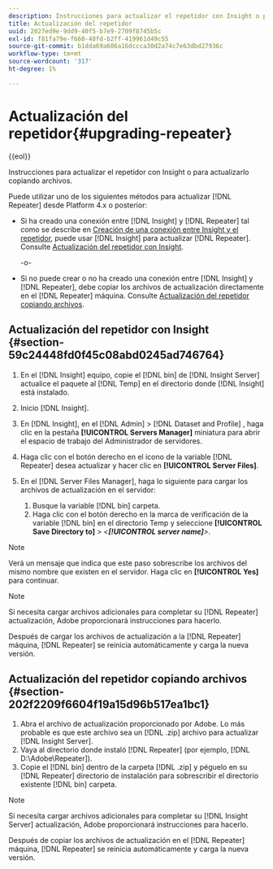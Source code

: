 ```yaml
---
description: Instrucciones para actualizar el repetidor con Insight o para actualizarlo copiando archivos.
title: Actualización del repetidor
uuid: 2027ed9e-9dd9-40f5-b7e9-2709f8745b5c
exl-id: f81fa79e-f660-48fd-b2ff-419961d49c55
source-git-commit: b1dda69a606a16dccca30d2a74c7e63dbd27936c
workflow-type: tm+mt
source-wordcount: '317'
ht-degree: 1%

---
```


# Actualización del repetidor{#upgrading-repeater}

{{eol}}

Instrucciones para actualizar el repetidor con Insight o para actualizarlo copiando archivos.

Puede utilizar uno de los siguientes métodos para actualizar [!DNL Repeater] desde Platform 4.x o posterior:

* Si ha creado una conexión entre [!DNL Insight] y [!DNL Repeater] tal como se describe en [Creación de una conexión entre Insight y el repetidor](../../../../home/c-inst-svr/c-rptr-fntly/c-cnfg-rptr-fntly/t-crt-conn-ins-rptr.md#task-785bfe5f0e31484683e4345038add118), puede usar [!DNL Insight] para actualizar [!DNL Repeater]. Consulte [Actualización del repetidor con Insight](../../../../home/c-inst-svr/c-upgrd-uninst-sftwr/c-upgrd-sftwr/c-upgrd-rptr.md#section-59c24448fd0f45c08abd0245ad746764).

   -o-

* Si no puede crear o no ha creado una conexión entre [!DNL Insight] y [!DNL Repeater], debe copiar los archivos de actualización directamente en el [!DNL Repeater] máquina. Consulte [Actualización del repetidor copiando archivos](../../../../home/c-inst-svr/c-upgrd-uninst-sftwr/c-upgrd-sftwr/c-upgrd-rptr.md#section-202f2209f6604f19a15d96b517ea1bc1).

## Actualización del repetidor con Insight {#section-59c24448fd0f45c08abd0245ad746764}

1. En el [!DNL Insight] equipo, copie el [!DNL bin] de [!DNL Insight Server] actualice el paquete al [!DNL Temp] en el directorio donde [!DNL Insight] está instalado.
1. Inicio [!DNL Insight].
1. En [!DNL Insight], en el [!DNL Admin] > [!DNL Dataset and Profile] , haga clic en la pestaña **[!UICONTROL Servers Manager]** miniatura para abrir el espacio de trabajo del Administrador de servidores.
1. Haga clic con el botón derecho en el icono de la variable [!DNL Repeater] desea actualizar y hacer clic en **[!UICONTROL Server Files]**.
1. En el [!DNL Server Files Manager], haga lo siguiente para cargar los archivos de actualización en el servidor:

   1. Busque la variable [!DNL bin] carpeta.
   1. Haga clic con el botón derecho en la marca de verificación de la variable [!DNL bin] en el directorio Temp y seleccione **[!UICONTROL Save Directory to]** > *&lt;**[!UICONTROL server name]**>*.

>[!NOTE]
>
>Verá un mensaje que indica que este paso sobrescribe los archivos del mismo nombre que existen en el servidor. Haga clic en **[!UICONTROL Yes]** para continuar.

>[!NOTE]
>
>Si necesita cargar archivos adicionales para completar su [!DNL Repeater] actualización, Adobe proporcionará instrucciones para hacerlo.

Después de cargar los archivos de actualización a la [!DNL Repeater] máquina, [!DNL Repeater] se reinicia automáticamente y carga la nueva versión.

## Actualización del repetidor copiando archivos {#section-202f2209f6604f19a15d96b517ea1bc1}

1. Abra el archivo de actualización proporcionado por Adobe. Lo más probable es que este archivo sea un [!DNL .zip] archivo para actualizar [!DNL Insight Server].
1. Vaya al directorio donde instaló [!DNL Repeater] (por ejemplo, [!DNL D:\Adobe\Repeater]).
1. Copie el [!DNL bin] dentro de la carpeta [!DNL .zip] y péguelo en su [!DNL Repeater] directorio de instalación para sobrescribir el directorio existente [!DNL bin] carpeta.

>[!NOTE]
>
>Si necesita cargar archivos adicionales para completar su [!DNL Insight Server] actualización, Adobe proporcionará instrucciones para hacerlo.

Después de copiar los archivos de actualización en el [!DNL Repeater] máquina, [!DNL Repeater] se reinicia automáticamente y carga la nueva versión.
